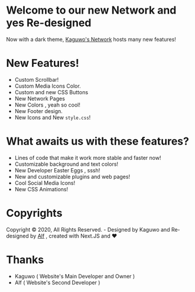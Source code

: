 # Welcome to our new Network and yes Re-designed

Now with a dark theme, <a href="https://github.com/KaguwoNetwork">Kaguwo's ​​Network</a> hosts many new features!

# New Features!

- Custom Scrollbar!
- Custom Media Icons Color.
- Custom and new CSS Buttons
- New Network Pages
- New Colors , yeah so cool!
- New Footer design.
- New Icons and New <code>style.css</code>!

# What awaits us with these features?

- Lines of code that make it work more stable and faster now!
- Customizable background and text colors!
- New Developer Easter Eggs , sssh!
- New and customizable plugins and web pages!
- Cool Social Media Icons!
- New CSS Animations!

# Copyrights

Copyright © 2020, All Rights Reserved. - Designed by Kaguwo and Re-designed by <a href="https://github.com/alfredsaveron"> Alf</a> , created with Next.JS and ❤️

# Thanks

- Kaguwo ( Website's Main Developer and Owner )
- Alf ( Website's Second Developer )
